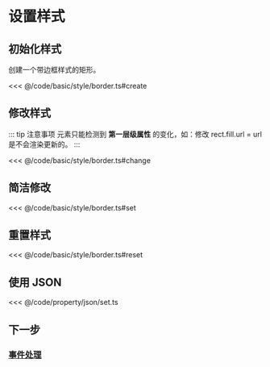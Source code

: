 <script setup>
import Case from '/component/Case.vue'
</script>

# 设置样式

<case name="Stroke" editor=false></case>

## 初始化样式

创建一个带边框样式的矩形。

<<< @/code/basic/style/border.ts#create

## 修改样式

::: tip 注意事项
元素只能检测到 **第一层级属性** 的变化，如：修改 rect.fill.url = url 是不会渲染更新的。
:::

<<< @/code/basic/style/border.ts#change

## 简洁修改

<<< @/code/basic/style/border.ts#set

## 重置样式

<<< @/code/basic/style/border.ts#reset

## 使用 JSON

<<< @/code/property/json/set.ts

## 下一步

### [事件处理](/guide/basic/event)
